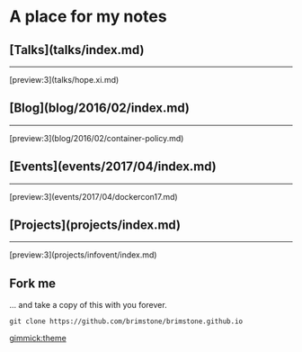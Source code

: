 A place for my notes
====================

<div class="row"><div class="col-md-6"><h2>[Talks](talks/index.md)</h2><hr>
[preview:3](talks/hope.xi.md)
</div><div class="col-md-6"><h2>[Blog](blog/2016/02/index.md)</h2><hr>
[preview:3](blog/2016/02/container-policy.md)
</div></div>
<div class="row"><div class="col-md-6"><h2>[Events](events/2017/04/index.md)</h2><hr>
[preview:3](events/2017/04/dockercon17.md)
</div><div class="col-md-6"><h2>[Projects](projects/index.md)</h2><hr>
[preview:3](projects/infovent/index.md)
</div></div>

Fork me
-------

... and take a copy of this with you forever.

	git clone https://github.com/brimstone/brimstone.github.io

[gimmick:theme](readable)

